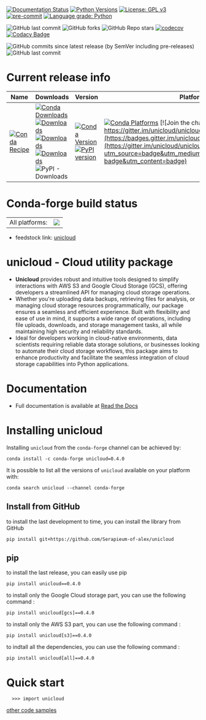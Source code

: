 [![Documentation Status](https://readthedocs.org/projects/unicloud/badge/?version=latest)](https://unicloud.readthedocs.io/en/latest/?badge=latest)
[![Python Versions](https://img.shields.io/pypi/pyversions/unicloud.png)](https://img.shields.io/pypi/pyversions/unicloud)
[![License: GPL v3](https://img.shields.io/badge/License-GPLv3-blue.svg)](https://www.gnu.org/licenses/gpl-3.0)
[![pre-commit](https://img.shields.io/badge/pre--commit-enabled-brightgreen?logo=pre-commit&logoColor=white)](https://github.com/pre-commit/pre-commit)
[![Language grade: Python](https://img.shields.io/lgtm/grade/python/g/Serapieum-of-alex/unicloud.svg?logo=lgtm&logoWidth=18)](https://lgtm.com/projects/g/Serapieum-of-alex/unicloud/context:python)

![GitHub last commit](https://img.shields.io/github/last-commit/Serapieum-of-alex/unicloud)
![GitHub forks](https://img.shields.io/github/forks/Serapieum-of-alex/unicloud?style=social)
![GitHub Repo stars](https://img.shields.io/github/stars/Serapieum-of-alex/unicloud?style=social)
[![codecov](https://codecov.io/gh/Serapieum-of-alex/unicloud/branch/main/graph/badge.svg?token=g0DV4dCa8N)](https://codecov.io/gh/Serapieum-of-alex/unicloud)
[![Codacy Badge](https://app.codacy.com/project/badge/Grade/5e3aa4d0acc843d1a91caf33545ecf03)](https://www.codacy.com/gh/Serapieum-of-alex/unicloud/dashboard?utm_source=github.com&amp;utm_medium=referral&amp;utm_content=Serapieum-of-alex/unicloud&amp;utm_campaign=Badge_Grade)

![GitHub commits since latest release (by SemVer including pre-releases)](https://img.shields.io/github/commits-since/Serapieum-of-alex/unicloud/0.5.0?include_prereleases&style=plastic)
![GitHub last commit](https://img.shields.io/github/last-commit/Serapieum-of-alex/unicloud)

Current release info
====================

| Name                                                                                                                 | Downloads                                                                                                                                                                                                                                                                                                                                                                                                                                                                                                                   | Version                                                                                                                                                                                                                     | Platforms                                                                                                                                                                                                                                                                                                                                 |
|----------------------------------------------------------------------------------------------------------------------|-----------------------------------------------------------------------------------------------------------------------------------------------------------------------------------------------------------------------------------------------------------------------------------------------------------------------------------------------------------------------------------------------------------------------------------------------------------------------------------------------------------------------------|-----------------------------------------------------------------------------------------------------------------------------------------------------------------------------------------------------------------------------|-------------------------------------------------------------------------------------------------------------------------------------------------------------------------------------------------------------------------------------------------------------------------------------------------------------------------------------------|
| [![Conda Recipe](https://img.shields.io/badge/recipe-unicloud-green.svg)](https://anaconda.org/conda-forge/unicloud) | [![Conda Downloads](https://img.shields.io/conda/dn/conda-forge/unicloud.svg)](https://anaconda.org/conda-forge/unicloud) [![Downloads](https://pepy.tech/badge/unicloud)](https://pepy.tech/project/unicloud) [![Downloads](https://pepy.tech/badge/unicloud/month)](https://pepy.tech/project/unicloud)  [![Downloads](https://pepy.tech/badge/unicloud/week)](https://pepy.tech/project/unicloud)  ![PyPI - Downloads](https://img.shields.io/pypi/dd/unicloud?color=blue&style=flat-square) | [![Conda Version](https://img.shields.io/conda/vn/conda-forge/unicloud.svg)](https://anaconda.org/conda-forge/unicloud) [![PyPI version](https://badge.fury.io/py/unicloud.svg)](https://badge.fury.io/py/unicloud) | [![Conda Platforms](https://img.shields.io/conda/pn/conda-forge/unicloud.svg)](https://anaconda.org/conda-forge/unicloud) [![Join the chat at https://gitter.im/unicloud/unicloud](https://badges.gitter.im/unicloud/unicloud.svg)](https://gitter.im/unicloud/unicloud?utm_source=badge&utm_medium=badge&utm_campaign=pr-badge&utm_content=badge) |

Conda-forge build status
========================
<table><tr><td>All platforms:</td>
    <td>
      <a href="https://dev.azure.com/conda-forge/feedstock-builds/_build/latest?definitionId=21798&branchName=main">
        <img src="https://dev.azure.com/conda-forge/feedstock-builds/_apis/build/status/unicloud-feedstock?branchName=main">
      </a>
    </td>
  </tr>
</table>

- feedstock link: [unicloud](https://github.com/conda-forge/unicloud-feedstock)


unicloud - Cloud utility package
=====================================================================
- **Unicloud** provides robust and intuitive tools designed to simplify interactions with AWS S3 and Google
Cloud Storage (GCS), offering developers a streamlined API for managing cloud storage operations.
- Whether you're uploading data backups, retrieving files for analysis, or managing cloud storage resources
programmatically, our package ensures a seamless and efficient experience. Built with flexibility and ease of use
in mind, it supports a wide range of operations, including file uploads, downloads, and storage management tasks,
all while maintaining high security and reliability standards.
- Ideal for developers working in cloud-native
environments, data scientists requiring reliable data storage solutions, or businesses looking to automate their
cloud storage workflows, this package aims to enhance productivity and facilitate the seamless integration of
cloud storage capabilities into Python applications.

Documentation
=============
- Full documentation is available at [Read the Docs](https://unicloud.readthedocs.io/en/latest/?badge=latest)

Installing unicloud
===================

Installing `unicloud` from the `conda-forge` channel can be achieved by:

```
conda install -c conda-forge unicloud=0.4.0
```

It is possible to list all the versions of `unicloud` available on your platform with:

```
conda search unicloud --channel conda-forge
```

## Install from GitHub

to install the last development to time, you can install the library from GitHub

```
pip install git+https://github.com/Serapieum-of-alex/unicloud
```

## pip

to install the last release, you can easily use pip

```
pip install unicloud==0.4.0
```

to install only the Google Cloud storage part, you can use the following command :

```
pip install unicloud[gcs]==0.4.0
```

to install only the AWS S3 part, you can use the following command :

```
pip install unicloud[s3]==0.4.0
```

to indtall all the dependencies, you can use the following command :

```
pip install unicloud[all]==0.4.0
```

Quick start
===========

```
  >>> import unicloud
```

[other code samples](https://unicloud.readthedocs.io/en/latest/?badge=latest)
